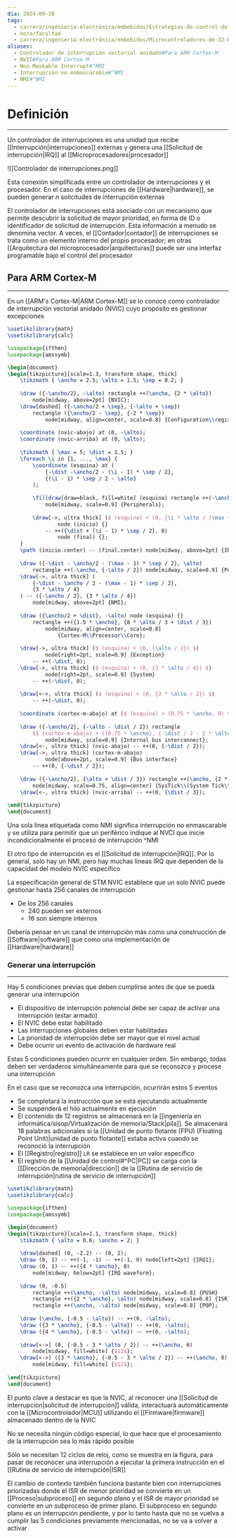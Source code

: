 ```yaml
---
dia: 2024-09-10
tags:
  - carrera/ingeniería-electrónica/embebidos/Estrategias-de-control-de-periféricos
  - nota/facultad
  - carrera/ingeniería-electrónica/embebidos/Microcontroladores-de-32-bits
aliases:
  - Controlador de interrupción vectorial anidado#Para ARM Cortex-M
  - NVIC#Para ARM Cortex-M
  - Non Maskable Interrupt#^NMI
  - Interrupción no enmascarable#^NMI
  - NMI#^NMI
---
```

# Definición
---
Un controlador de interrupciones es una unidad que recibe [[Interrupción|interrupciones]] externas y genera una [[Solicitud de interrupción|IRQ]] al [[Microprocesadores|procesador]] 

![[Controlador de interrupciones.png]]

Esta conexión simplificada entre un controlador de interrupciones y el procesador. En el caso de interrupciones de [[Hardware|hardware]], se pueden generar $n$ solicitudes de interrupción externas

El controlador de interrupciones está asociado con un mecanismo que permite descubrir la solicitud de mayor prioridad, en forma de ID o identificador de solicitud de interrupción. Esta información a menudo se denomina vector. A veces, el [[Contador|contador]] de interrupciones se trata como un elemento interno del propio procesador; en otras [[Arquitectura del microprocesador|arquitecturas]] puede ser una interfaz programable bajo el control del procesador

## Para ARM Cortex-M
---
En un [[ARM's Cortex-M|ARM Cortex-M]] se lo conoce como controlador de interrupción vectorial anidado (NVIC) cuyo propósito es gestionar excepciones 

```tikz
\usetikzlibrary{math}
\usetikzlibrary{calc}

\usepackage{ifthen}
\usepackage{amssymb}

\begin{document} 
\begin{tikzpicture}[scale=1.3, transform shape, thick]
    \tikzmath { \ancho = 2.5; \alto = 1.5; \sep = 0.2; }
    
    \draw ({-\ancho/2}, -\alto) rectangle ++(\ancho, {2 * \alto})
        node[midway, above=2pt] {NVIC};
    \draw[dashed] ({-\ancho/2 + \sep}, {-\alto + \sep}) 
        rectangle ({\ancho/2 - \sep}, {-2 * \sep})
            node[midway, align=center, scale=0.8] {Configuration\\registers};
    
    \coordinate (nvic-abajo) at (0, -\alto);
    \coordinate (nvic-arriba) at (0, \alto);
    
    \tikzmath { \max = 5; \dist = 1.5; }
    \foreach \i in {1, ..., \max} {
        \coordinate (esquina) at (
            {-\dist -\ancho/2 - (\i - 1) * \sep / 2}, 
            {(\i - 1) * \sep / 2 - \alto}
        );
        
        \filldraw[draw=black, fill=white] (esquina) rectangle ++(-\ancho, \alto)
            node[midway, scale=0.9] {Peripherals};
        
        \draw[->, ultra thick] ($ (esquina) + (0, {\i * \alto / (\max + 1)}) $) 
                node (inicio) {}
            -- ++({\dist + (\i - 1) * \sep / 2}, 0)
                node (final) {};
    }
    \path (inicio.center) -- (final.center) node[midway, above=2pt] {IRQs};
    
    \draw ({-\dist - \ancho/2 - (\max - 1) * \sep / 2}, \alto)
        rectangle ++(-\ancho, {-\alto / 2}) node[midway, scale=0.9] {Peripheral};
    \draw[->, ultra thick] (
        {-\dist - \ancho / 2 - (\max - 1) * \sep / 2}, 
        {3 * \alto / 4}
    ) -- ({-\ancho / 2}, {3 * \alto / 4})
        node[midway, above=2pt] {NMI};
        
    \draw ({\ancho/2 + \dist}, -\alto) node (esquina) {}
        rectangle ++({1.5 * \ancho}, {8 * \alto / 3 + \dist / 3})
            node[midway, align=center, scale=0.8] 
                {Cortex-M\\Processor\\Core};
    
    \draw[->, ultra thick] ($ (esquina) + (0, {\alto / 2}) $) 
            node[right=2pt, scale=0.9] {Exception}
        -- ++(-\dist, 0);
    \draw[->, ultra thick] ($ (esquina) + (0, {3 * \alto / 4}) $) 
            node[right=2pt, scale=0.9] {System}
        -- ++(-\dist, 0);
    
    \draw[<->, ultra thick] ($ (esquina) + (0, {3 * \alto / 2}) $) 
        -- ++(-\dist, 0);
        
    \coordinate (cortex-m-abajo) at ($ (esquina) + (0.75 * \ancho, 0) $);
    
    \draw ({-\ancho/2}, {-\alto - \dist / 2}) rectangle 
        ($ (cortex-m-abajo) + ({0.75 * \ancho}, {-\dist / 2 - 2 * \alto / 3}) $)
            node[midway, scale=0.9] {Internal bus interconnect};
    \draw[<-, ultra thick] (nvic-abajo) -- ++(0, {-\dist / 2}); 
    \draw[->, ultra thick] (cortex-m-abajo) 
            node[above=2pt, scale=0.9] {Bus interface}
        -- ++(0, {-\dist / 2}); 
        
    \draw ({-\ancho/2}, {\alto + \dist / 3}) rectangle ++(\ancho, {2 * \alto / 3})
        node[midway, scale=0.75, align=center] {SysTick\\(System Tick\\Timer)};
    \draw[<-, ultra thick] (nvic-arriba) -- ++(0, {\dist / 3}); 
    
\end{tikzpicture}
\end{document}
```

Una sola línea etiquetada como NMI significa interrupción no enmascarable y se utiliza para permitir que un periférico indique al NVCI que inicie incondicionalmente el proceso de interrupción ^NMI

El otro tipo de interrupción es el [[Solicitud de interrupción|IRQ]]. Por lo general, solo hay un NMI, pero hay muchas líneas IRQ que dependen de la capacidad del modelo NVIC específico

La especificación general de STM NVIC establece que un solo NVIC puede gestionar hasta $256$ canales de interrupción
* De los $256$ canales
    * $240$ pueden ser externos
    * $16$ son siempre internos

Debería pensar en un canal de interrupción más como una construcción de [[Software|software]] que como una implementación de [[Hardware|hardware]]

### Generar una interrupción
---
Hay $5$ condiciones previas que deben cumplirse antes de que se pueda generar una interrupción
* El dispositivo de interrupción potencial debe ser capaz de activar una interrupción (estar armado)
* El NVIC debe estar habilitado
* Las interrupciones globales deben estar habilitadas
* La prioridad de interrupción debe ser mayor que el nivel actual
* Debe ocurrir un evento de activación de hardware real

Estas $5$ condiciones pueden ocurrir en cualquier orden. Sin embargo, todas deben ser verdaderos simultáneamente para que se reconozca y procese una interrupción

En el caso que se reconozca una interrupción, ocurrirán estos $5$ eventos
* Se completará la instrucción que se está ejecutando actualmente
* Se suspenderá el hilo actualmente en ejecución
* El contenido de $12$ registros se almacenará en la [[ingeniería en informática/sisop/Virtualización de memoria/Stack|pila]]. Se almacenará $18$ palabras adicionales si la [[Unidad de punto flotante (FPU) (Floating Point Unit)|unidad de punto flotante]] estaba activa cuando se reconoció la interrupción
* El [[Registro|registro]] `LR` se establece en un valor específico
* El registro de la [[Unidad de control#^PC|PC]] se carga con la [[Dirección de memoria|dirección]] de la [[Rutina de servicio de interrupción|rutina de servicio de interrupción]] 

```tikz
\usetikzlibrary{math}
\usetikzlibrary{calc}

\usepackage{ifthen}
\usepackage{amssymb}

\begin{document} 
\begin{tikzpicture}[scale=1.1, transform shape, thick]
    \tikzmath { \alto = 0.6; \ancho = 2; }
    
    \draw[dashed] (0, -2.2) -- (0, 2);
    \draw (0, 1) -- ++(-1, -1) -- ++(-1, 0) node[left=2pt] {IRQ1};
    \draw (0, 1) -- ++({4 * \ancho}, 0)
        node[midway, below=2pt] {IRQ waveform};
    
    \draw (0, -0.5) 
        rectangle ++(\ancho, -\alto) node[midway, scale=0.8] {PUSH}
        rectangle ++({2 * \ancho}, \alto) node[midway, scale=0.8] {ISR}
        rectangle ++(\ancho, -\alto) node[midway, scale=0.8] {POP};
    
    \draw (\ancho, {-0.5 - \alto}) -- ++(0, -\alto);
    \draw ({3 * \ancho}, {-0.5 - \alto}) -- ++(0, -\alto);
    \draw ({4 * \ancho}, {-0.5 - \alto}) -- ++(0, -\alto);
    
    \draw[<->] (0, {-0.5 - 3 * \alto / 2}) -- ++(\ancho, 0)
        node[midway, fill=white] {$12$};
    \draw[<->] ({3 * \ancho}, {-0.5 - 3 * \alto / 2}) -- ++(\ancho, 0)
        node[midway, fill=white] {$12$};
    
\end{tikzpicture}
\end{document}
```

El punto clave a destacar es que la NVIC, al reconocer una [[Solicitud de interrupción|solicitud de interrupción]] válida, interactuará automáticamente con la [[Microcontrolador|MCU]] utilizando el [[Firmware|firmware]] almacenado dentro de la NVIC

No se necesita ningún código especial, lo que hace que el procesamiento de la interrupción sea lo más rápido posible

Sólo se necesitan $12$ ciclos de reloj, como se muestra en la figura, para pasar de reconocer una interrupción a ejecutar la primera instrucción en el [[Rutina de servicio de interrupción|ISR]]

El cambio de contexto también funciona bastante bien con interrupciones priorizadas donde el ISR de menor prioridad se convierte en un [[Proceso|subproceso]] en segundo plano y el ISR de mayor prioridad se convierte en un subproceso de primer plano. El subproceso en segundo plano es un interrupción pendiente, y por lo tanto hasta que no se vuelva a cumplir las $5$ condiciones previamente mencionadas, no se va a volver a activar 
